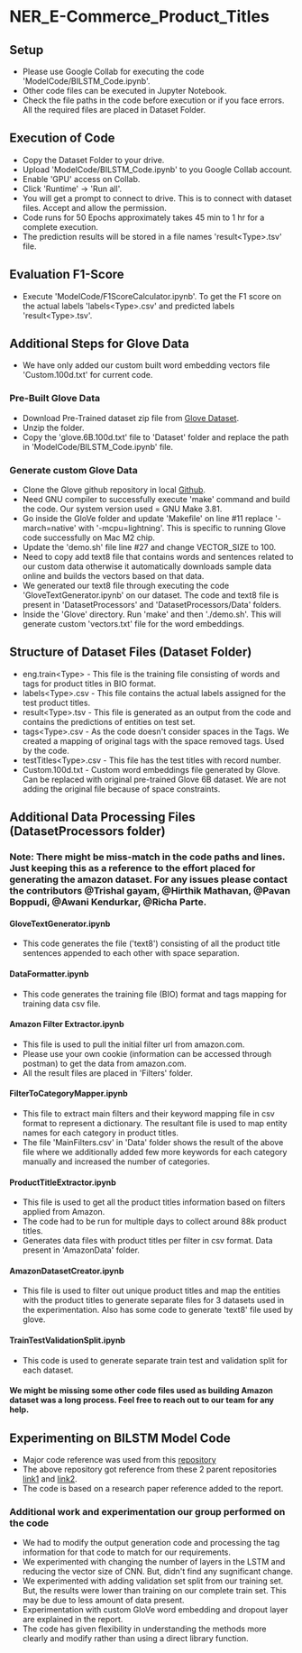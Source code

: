 # NER_E-Commerce_Product_Titles
## Setup
 - Please use Google Collab for executing the code 'ModelCode/BILSTM_Code.ipynb'.
 - Other code files can be executed in Jupyter Notebook.
 - Check the file paths in the code before execution or if you face errors. All the required files are placed in Dataset Folder.
## Execution of Code
 - Copy the Dataset Folder to your drive.
 - Upload 'ModelCode/BILSTM_Code.ipynb' to you Google Collab account.
 - Enable 'GPU' access on Collab.
 - Click 'Runtime' -> 'Run all'.
 - You will get a prompt to connect to drive. This is to connect with dataset files. Accept and allow the permission.
 - Code runs for 50 Epochs approximately takes 45 min to 1 hr for a complete execution.
 - The prediction results will be stored in a file names 'result\<Type\>.tsv' file.
## Evaluation F1-Score
 - Execute 'ModelCode/F1ScoreCalculator.ipynb'. To get the F1 score on the actual labels 'labels\<Type\>.csv' and predicted labels 'result\<Type\>.tsv'.
## Additional Steps for Glove Data
 - We have only added our custom built word embedding vectors file 'Custom.100d.txt' for current code.
### Pre-Built Glove Data
 - Download Pre-Trained dataset zip file from [Glove Dataset](https://nlp.stanford.edu/data/glove.6B.zip).
 - Unzip the folder.
 - Copy the 'glove.6B.100d.txt' file to 'Dataset' folder and replace the path in 'ModelCode/BILSTM_Code.ipynb' file.
### Generate custom Glove Data
 - Clone the Glove github repository in local [Github](https://github.com/stanfordnlp/GloVe).
 - Need GNU compiler to successfully execute 'make' command and build the code. Our system version used = GNU Make 3.81.
 - Go inside the GloVe folder and update 'Makefile' on line #11 replace '-march=native' with '-mcpu=lightning'. This is specific to running Glove code successfully on Mac M2 chip.
 - Update the 'demo.sh' file line #27 and change VECTOR_SIZE to 100.
 - Need to copy add text8 file that contains words and sentences related to our custom data otherwise it automatically downloads sample data online and builds the vectors based on that data.
 - We generated our text8 file through executing the code 'GloveTextGenerator.ipynb' on our dataset. The code and text8 file is present in 'DatasetProcessors' and 'DatasetProcessors/Data' folders.
 - Inside the 'Glove' directory. Run 'make' and then './demo.sh'. This will generate custom 'vectors.txt' file for the word embeddings.
## Structure of Dataset Files (Dataset Folder)
 - eng.train\<Type\> - This file is the training file consisting of words and tags for product titles in BIO format.
 - labels\<Type\>.csv - This file contains the actual labels assigned for the test product titles.
 - result\<Type\>.tsv - This file is generated as an output from the code and contains the predictions of entities on test set.
 - tags\<Type\>.csv - As the code doesn't consider spaces in the Tags. We created a mapping of original tags with the space removed tags. Used by the code.
 - testTitles\<Type\>.csv - This file has the test titles with record number.
 - Custom.100d.txt - Custom word embeddings file generated by Glove. Can be replaced with original pre-trained Glove 6B dataset. We are not adding the original file because of space constraints.
## Additional Data Processing Files (DatasetProcessors folder)
### Note: There might be miss-match in the code paths and lines. Just keeping this as a reference to the effort placed for generating the amazon dataset. For any issues please contact the contributors @Trishal gayam, @Hirthik Mathavan, @Pavan Boppudi, @Awani Kendurkar, @Richa Parte.
#### GloveTextGenerator.ipynb
 - This code generates the file ('text8') consisting of all the product title sentences appended to each other with space separation.
#### DataFormatter.ipynb
 - This code generates the training file (BIO) format and tags mapping for training data csv file.
#### Amazon Filter Extractor.ipynb
 - This file is used to pull the initial filter url from amazon.com.
 - Please use your own cookie (information can be accessed through postman) to get the data from amazon.com.
 - All the result files are placed in 'Filters' folder.
#### FilterToCategoryMapper.ipynb
 - This file to extract main filters and their keyword mapping file in csv format to represent a dictionary. The resultant file is used to map entity names for each category in product titles.
 - The file 'MainFilters.csv' in 'Data' folder shows the result of the above file where we additionally added few more keywords for each category manually and increased the number of categories.
#### ProductTitleExtractor.ipynb
 - This file is used to get all the product titles information based on filters applied from Amazon.
 - The code had to be run for multiple days to collect around 88k product titles.
 - Generates data files with product titles per filter in csv format. Data present in 'AmazonData' folder.
#### AmazonDatasetCreator.ipynb
 - This file is used to filter out unique product titles and map the entities with the product titles to generate separate files for 3 datasets used in the experimentation. Also has some code to generate 'text8' file used by glove.
#### TrainTestValidationSplit.ipynb
 - This code is used to generate separate train test and validation split for each dataset.
#### We might be missing some other code files used as building Amazon dataset was a long process. Feel free to reach out to our team for any help.

## Experimenting on BILSTM Model Code
 - Major code reference was used from this [repository](https://github.com/jayavardhanr/End-to-end-Sequence-Labeling-via-Bi-directional-LSTM-CNNs-CRF-Tutorial)
 - The above repository got reference from these 2 parent repositories [link1](https://github.com/ZhixiuYe/NER-pytorch) and [link2](https://github.com/glample/tagger).
 - The code is based on a research paper reference added to the report.
### Additional work and experimentation our group performed on the code
 - We had to modify the output generation code and processing the tag information for that code to match for our requirements.
 - We experimented with changing the number of layers in the LSTM and reducing the vector size of CNN. But, didn't find any sugnificant change.
 - We experimented with adding validation set split from our training set. But, the results were lower than training on our complete train set. This may be due to less amount of data present.
 - Experimentation with custom GloVe word embedding and dropout layer are explained in the report.
 - The code has given flexibility in understanding the methods more clearly and modify rather than using a direct library function.
